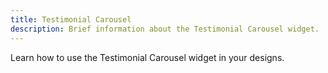 ```yaml
---
title: Testimonial Carousel
description: Brief information about the Testimonial Carousel widget.
---
```


Learn how to use the Testimonial Carousel widget in your designs.
